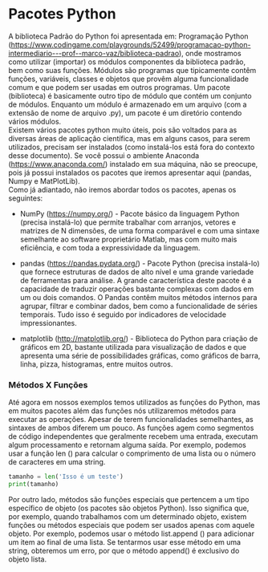 # Pacotes Python

A biblioteca Padrão do Python foi apresentada em: Programação Python (https://www.codingame.com/playgrounds/52499/programacao-python-intermediario---prof--marco-vaz/biblioteca-padrao), onde mostramos como utilizar (importar) os módulos componentes da biblioteca padrão, bem como suas funções. 
Módulos são programas que tipicamente contêm funções, variáveis, classes e objetos que provêm alguma funcionalidade comum e que podem ser usadas em outros programas. Um pacote (biblioteca) é basicamente outro tipo de módulo que contém um conjunto de módulos. Enquanto um módulo é armazenado em um arquivo (com a extensão de nome de arquivo .py), um pacote é um diretório contendo vários módulos.   
Existem vários pacotes python muito úteis, pois são voltados para as diversas áreas de aplicação científica, mas em alguns casos, para serem utilizados, precisam ser instalados (como instalá-los está fora do contexto desse documento). 
Se você possui o ambiente Anaconda (https://www.anaconda.com/) instalado em sua máquina, não se preocupe, pois já possui instalados os pacotes que iremos apresentar aqui (pandas, Numpy e MatPlotLib).  
Como já adiantado, não iremos abordar todos os pacotes, apenas os seguintes:

+ NumPy (https://numpy.org/) - Pacote básico da linguagem Python (precisa instalá-lo) que permite trabalhar com arranjos, vetores e matrizes de N dimensões, de uma forma comparável e com uma sintaxe semelhante ao software proprietário Matlab, mas com muito mais eficiência, e com toda a expressividade da linguagem. 

+ pandas (https://pandas.pydata.org/) - Pacote Python (precisa instalá-lo) que fornece estruturas de dados de alto nível e uma grande variedade de ferramentas para análise. A grande característica deste pacote é a capacidade de traduzir operações bastante complexas com dados em um ou dois comandos. O Pandas contêm muitos métodos internos para agrupar, filtrar e combinar dados, bem como a funcionalidade de séries temporais. Tudo isso é seguido por indicadores de velocidade impressionantes.

+ matplotlib (http://matplotlib.org/) - Biblioteca do Python para criação de gráficos em 2D, bastante utilizada para visualização de dados e que apresenta uma série de possibilidades gráficas, como gráficos de barra, linha, pizza, histogramas, entre muitos outros.

### Métodos X Funções

Até agora em nossos exemplos temos utilizados as funções do Python, mas em muitos pacotes além das funções nós utilizaremos métodos para executar as operações. Apesar de terem funcionalidades semelhantes, as sintaxes de ambos diferem um pouco.
As funções agem como segmentos de código independentes que geralmente recebem uma entrada, executam algum processamento e retornam alguma saída. Por exemplo, podemos usar a função len () para calcular o comprimento de uma lista ou o número de caracteres em uma string.
``` python runnable
tamanho = len('Isso é um teste')
print(tamanho)
```
Por outro lado, métodos são funções especiais que pertencem a um tipo específico de objeto (os pacotes são objetos Python). Isso significa que, por exemplo, quando trabalhamos com um determinado objeto, existem funções ou métodos especiais que podem ser usados apenas com aquele objeto. Por exemplo, podemos usar o método list.append () para adicionar um item ao final de uma lista. Se tentarmos usar esse método em uma string, obteremos um erro, por que o método append() é exclusivo do objeto lista.
